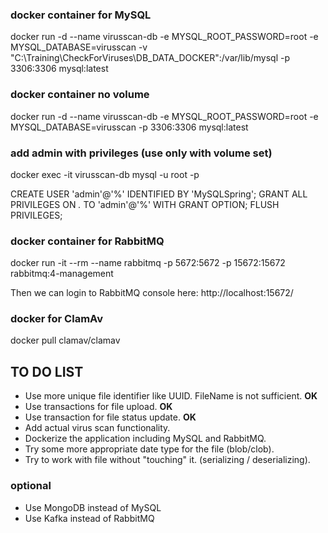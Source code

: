 ### docker container for MySQL
docker run -d --name virusscan-db -e MYSQL_ROOT_PASSWORD=root -e MYSQL_DATABASE=virusscan -v "C:\Training\CheckForViruses\DB_DATA_DOCKER":/var/lib/mysql -p 3306:3306 mysql:latest

### docker container no volume
docker run -d --name virusscan-db -e MYSQL_ROOT_PASSWORD=root -e MYSQL_DATABASE=virusscan -p 3306:3306 mysql:latest

### add admin with privileges (use only with volume set)
docker exec -it virusscan-db mysql -u root -p

CREATE USER 'admin'@'%' IDENTIFIED BY 'MySQLSpring';
GRANT ALL PRIVILEGES ON *.* TO 'admin'@'%' WITH GRANT OPTION;
FLUSH PRIVILEGES;


### docker container for RabbitMQ
docker run -it --rm --name rabbitmq -p 5672:5672 -p 15672:15672 rabbitmq:4-management

Then we can login to RabbitMQ console here: http://localhost:15672/

### docker for ClamAv 
docker pull clamav/clamav


## TO DO LIST
- Use more unique file identifier like UUID. FileName is not sufficient. **OK**
- Use transactions for file upload. **OK**
- Use transaction for file status update. **OK**
- Add actual virus scan functionality.
- Dockerize the application including MySQL and RabbitMQ.
- Try some more appropriate date type for the file (blob/clob).
- Try to work with file without "touching" it. (serializing / deserializing).
### optional
- Use MongoDB instead of MySQL
- Use Kafka instead of RabbitMQ
